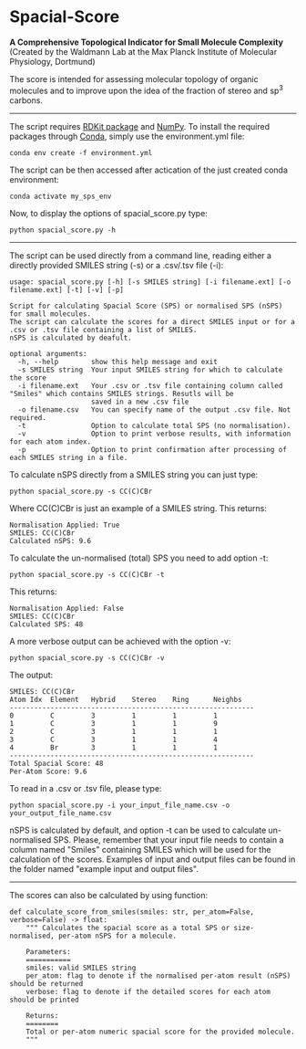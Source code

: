 # Spacial-Score
<b>A Comprehensive Topological Indicator for Small Molecule Complexity</b>
<br>(Created by the Waldmann Lab at the Max Planck Institute of Molecular Physiology, Dortmund)

The score is intended for assessing molecular topology of organic molecules and to improve upon the idea of the fraction of stereo and sp<sup>3</sup> carbons.

***
The script requires [RDKit package](https://www.rdkit.org/) and [NumPy](https://numpy.org/).
To install the required packages through [Conda](https://docs.conda.io/en/latest/miniconda.html), simply use the environment.yml file:
```
conda env create -f environment.yml
```
The script can be then accessed after actication of the just created conda environment:
```
conda activate my_sps_env
```
Now, to display the options of spacial_score.py type:
```
python spacial_score.py -h
```

***
The script can be used directly from a command line, reading either a directly provided SMILES string (-s) or a .csv/.tsv file (-i):
```
usage: spacial_score.py [-h] [-s SMILES string] [-i filename.ext] [-o filename.ext] [-t] [-v] [-p]

Script for calculating Spacial Score (SPS) or normalised SPS (nSPS) for small molecules.
The script can calculate the scores for a direct SMILES input or for a .csv or .tsv file containing a list of SMILES.
nSPS is calculated by deafult.

optional arguments:
  -h, --help        show this help message and exit
  -s SMILES string  Your input SMILES string for which to calculate the score
  -i filename.ext   Your .csv or .tsv file containing column called "Smiles" which contains SMILES strings. Resutls will be
                    saved in a new .csv file
  -o filename.csv   You can specify name of the output .csv file. Not required.
  -t                Option to calculate total SPS (no normalisation).
  -v                Option to print verbose results, with information for each atom index.
  -p                Option to print confirmation after processing of each SMILES string in a file.
```

To calculate nSPS directly from a SMILES string you can just type:
```
python spacial_score.py -s CC(C)CBr
```
Where CC(C)CBr is just an example of a SMILES string.
This returns:
```
Normalisation Applied: True
SMILES: CC(C)CBr
Calculated nSPS: 9.6
```

To calculate the un-normalised (total) SPS you need to add option -t:
```
python spacial_score.py -s CC(C)CBr -t
```
This returns:
```
Normalisation Applied: False
SMILES: CC(C)CBr
Calculated SPS: 48
```

A more verbose output can be achieved with the option -v: 
```
python spacial_score.py -s CC(C)CBr -v
```
The output:
```
SMILES: CC(C)CBr
Atom Idx  Element   Hybrid    Stereo    Ring      Neighbs
------------------------------------------------------------
0         C         3         1         1         1
1         C         3         1         1         9
2         C         3         1         1         1
3         C         3         1         1         4
4         Br        3         1         1         1
------------------------------------------------------------
Total Spacial Score: 48
Per-Atom Score: 9.6
```

To read in a .csv or .tsv file, please type:
```
python spacial_score.py -i your_input_file_name.csv -o your_output_file_name.csv
```
nSPS is calculated by default, and option -t can be used to calculate un-normalised SPS. 
Please, remember that your input file needs to contain a column named "Smiles" containing SMILES which will be used for the calculation of the scores.
Examples of input and output files can be found in the folder named "example input and output files".

***
The scores can also be calculated by using function:
```
def calculate_score_from_smiles(smiles: str, per_atom=False, verbose=False) -> float:
    """ Calculates the spacial score as a total SPS or size-normalised, per-atom nSPS for a molecule.

    Parameters:
    ===========
    smiles: valid SMILES string
    per_atom: flag to denote if the normalised per-atom result (nSPS) should be returned
    verbose: flag to denote if the detailed scores for each atom should be printed

    Returns:
    ========
    Total or per-atom numeric spacial score for the provided molecule.
    """
```

